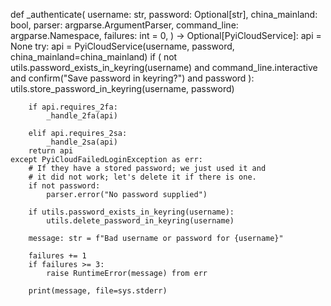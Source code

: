 def _authenticate(
    username: str,
    password: Optional[str],
    china_mainland: bool,
    parser: argparse.ArgumentParser,
    command_line: argparse.Namespace,
    failures: int = 0,
) -> Optional[PyiCloudService]:
    api = None
    try:
        api = PyiCloudService(username, password, china_mainland=china_mainland)
        if (
            not utils.password_exists_in_keyring(username)
            and command_line.interactive
            and confirm("Save password in keyring?")
            and password
        ):
            utils.store_password_in_keyring(username, password)

        if api.requires_2fa:
            _handle_2fa(api)

        elif api.requires_2sa:
            _handle_2sa(api)
        return api
    except PyiCloudFailedLoginException as err:
        # If they have a stored password; we just used it and
        # it did not work; let's delete it if there is one.
        if not password:
            parser.error("No password supplied")

        if utils.password_exists_in_keyring(username):
            utils.delete_password_in_keyring(username)

        message: str = f"Bad username or password for {username}"

        failures += 1
        if failures >= 3:
            raise RuntimeError(message) from err

        print(message, file=sys.stderr)